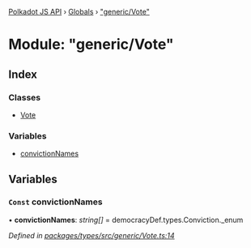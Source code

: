 [Polkadot JS API](../README.md) › [Globals](../globals.md) › ["generic/Vote"](_generic_vote_.md)

# Module: "generic/Vote"

## Index

### Classes

* [Vote](../classes/_generic_vote_.vote.md)

### Variables

* [convictionNames](_generic_vote_.md#const-convictionnames)

## Variables

### `Const` convictionNames

• **convictionNames**: *string[]* = democracyDef.types.Conviction._enum

*Defined in [packages/types/src/generic/Vote.ts:14](https://github.com/polkadot-js/api/blob/a613308bdb/packages/types/src/generic/Vote.ts#L14)*
